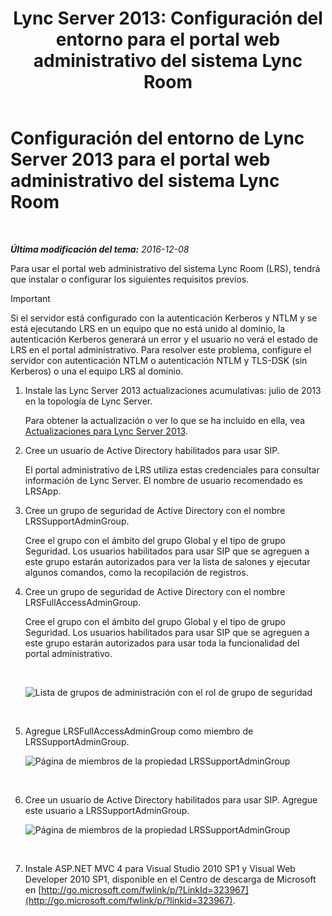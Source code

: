 ﻿---
title: 'Lync Server 2013: Configuración del entorno para el portal web administrativo del sistema Lync Room'
TOCTitle: Configuración del entorno para el portal web administrativo del sistema Lync Room
ms:assetid: 1bf3cc55-cfa8-46ee-a8bc-6dab3bff76b2
ms:mtpsurl: https://technet.microsoft.com/es-es/library/Dn436325(v=OCS.15)
ms:contentKeyID: 59602833
ms.date: 01/07/2017
mtps_version: v=OCS.15
ms.translationtype: HT
---

# Configuración del entorno de Lync Server 2013 para el portal web administrativo del sistema Lync Room

 

_**Última modificación del tema:** 2016-12-08_

Para usar el portal web administrativo del sistema Lync Room (LRS), tendrá que instalar o configurar los siguientes requisitos previos.

> [!IMPORTANT]  
> Si el servidor está configurado con la autenticación Kerberos y NTLM y se está ejecutando LRS en un equipo que no está unido al dominio, la autenticación Kerberos generará un error y el usuario no verá el estado de LRS en el portal administrativo. Para resolver este problema, configure el servidor con autenticación NTLM o autenticación NTLM y TLS-DSK (sin Kerberos) o una el equipo LRS al dominio.



1.  Instale las Lync Server 2013 actualizaciones acumulativas: julio de 2013 en la topología de Lync Server.
    
    Para obtener la actualización o ver lo que se ha incluido en ella, vea [Actualizaciones para Lync Server 2013](http://go.microsoft.com/fwlink/p/?linkid=323959).

2.  Cree un usuario de Active Directory habilitados para usar SIP.
    
    El portal administrativo de LRS utiliza estas credenciales para consultar información de Lync Server. El nombre de usuario recomendado es LRSApp.

3.  Cree un grupo de seguridad de Active Directory con el nombre LRSSupportAdminGroup.
    
    Cree el grupo con el ámbito del grupo Global y el tipo de grupo Seguridad. Los usuarios habilitados para usar SIP que se agreguen a este grupo estarán autorizados para ver la lista de salones y ejecutar algunos comandos, como la recopilación de registros.

4.  Cree un grupo de seguridad de Active Directory con el nombre LRSFullAccessAdminGroup.
    
    Cree el grupo con el ámbito del grupo Global y el tipo de grupo Seguridad. Los usuarios habilitados para usar SIP que se agreguen a este grupo estarán autorizados para usar toda la funcionalidad del portal administrativo.
    
     
    
    ![Lista de grupos de administración con el rol de grupo de seguridad](images/Dn436325.5d432819-a2e2-452c-bc2a-5d4ee79d8c33(OCS.15).png "Lista de grupos de administración con el rol de grupo de seguridad")  
    
     

5.  Agregue LRSFullAccessAdminGroup como miembro de LRSSupportAdminGroup.
    
    ![Página de miembros de la propiedad LRSSupportAdminGroup](images/Dn436325.91a4a28a-cacf-4ef6-aac1-915ec41c9648(OCS.15).png "Página de miembros de la propiedad LRSSupportAdminGroup")  
    
     

6.  Cree un usuario de Active Directory habilitados para usar SIP. Agregue este usuario a LRSSupportAdminGroup.
    
    ![Página de miembros de la propiedad LRSSupportAdminGroup](images/Dn436325.7638055d-22ac-4909-914d-1966f5623909(OCS.15).png "Página de miembros de la propiedad LRSSupportAdminGroup")  
    
     

7.  Instale ASP.NET MVC 4 para Visual Studio 2010 SP1 y Visual Web Developer 2010 SP1, disponible en el Centro de descarga de Microsoft en [http://go.microsoft.com/fwlink/p/?LinkId=323967](http://go.microsoft.com/fwlink/p/?linkid=323967).

